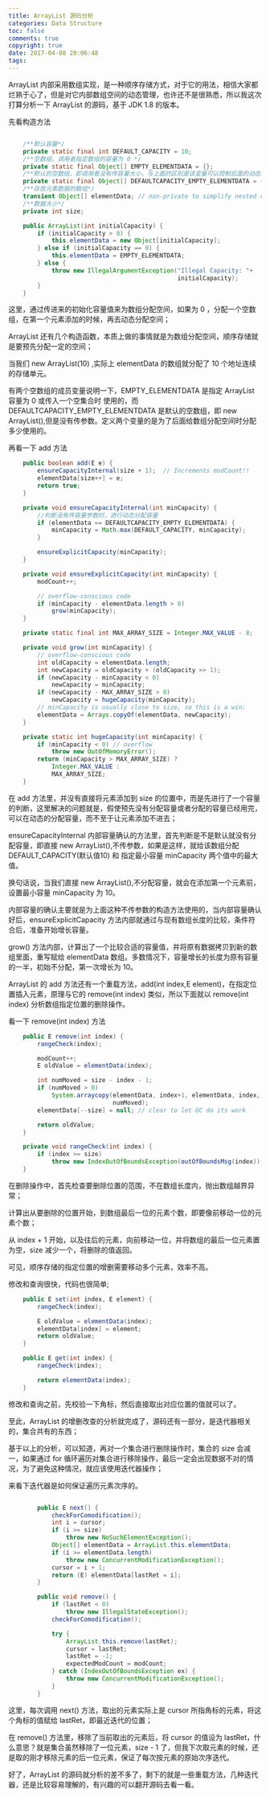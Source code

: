 ```yaml
---
title: ArrayList 源码分析
categories: Data Structure
toc: false
comments: true
copyright: true
date: 2017-04-08 20:06:48
tags:
---
```


ArrayList 内部采用数组实现，是一种顺序存储方式，对于它的用法，相信大家都烂熟于心了，但是对它内部数组空间的动态管理，也许还不是很熟悉，所以我这次打算分析一下 ArrayList 的源码，基于 JDK 1.8 的版本。

<!--more-->

先看构造方法
```java

    /**默认容量*/
    private static final int DEFAULT_CAPACITY = 10;
    /**空数组，调用者指定数组的容量为 0 */
    private static final Object[] EMPTY_ELEMENTDATA = {};
    /**默认的空数组，即调用者没有传容量大小，与上面的区别是该变量可以控制后面的动态扩容*/
    private static final Object[] DEFAULTCAPACITY_EMPTY_ELEMENTDATA = {};
    /**存放元素数据的数组*/
    transient Object[] elementData; // non-private to simplify nested class access
    /**数据大小*/
    private int size;

    public ArrayList(int initialCapacity) {
        if (initialCapacity > 0) {
            this.elementData = new Object[initialCapacity];
        } else if (initialCapacity == 0) {
            this.elementData = EMPTY_ELEMENTDATA;
        } else {
            throw new IllegalArgumentException("Illegal Capacity: "+
                                               initialCapacity);
        }
    }


```
这里，通过传进来的初始化容量值来为数组分配空间，如果为 0 ，分配一个空数组，在第一个元素添加的时候，再去动态分配空间；

ArrayList 还有几个构造函数，本质上做的事情就是为数组分配空间，顺序存储就是要预先分配一定的空间；

当我们 new ArrayList(10) ,实际上 elementData 的数组就分配了 10 个地址连续的存储单元。

有两个空数组的成员变量说明一下，EMPTY_ELEMENTDATA 是指定 ArrayList 容量为 0 或传入一个空集合时 使用的，而 DEFAULTCAPACITY_EMPTY_ELEMENTDATA 是默认的空数组，即 new ArrayList(),但是没有传参数。定义两个变量的是为了后面给数组分配空间时分配多少使用的。

再看一下 add 方法
```java
    public boolean add(E e) {
        ensureCapacityInternal(size + 1);  // Increments modCount!!
        elementData[size++] = e;
        return true;
    }

    private void ensureCapacityInternal(int minCapacity) {
    	//判断没有传容量参数时，进行动态分配容量
        if (elementData == DEFAULTCAPACITY_EMPTY_ELEMENTDATA) {
            minCapacity = Math.max(DEFAULT_CAPACITY, minCapacity);
        }

        ensureExplicitCapacity(minCapacity);
    }

    private void ensureExplicitCapacity(int minCapacity) {
        modCount++;

        // overflow-conscious code
        if (minCapacity - elementData.length > 0)
            grow(minCapacity);
    }

    private static final int MAX_ARRAY_SIZE = Integer.MAX_VALUE - 8;

    private void grow(int minCapacity) {
        // overflow-conscious code
        int oldCapacity = elementData.length;
        int newCapacity = oldCapacity + (oldCapacity >> 1);
        if (newCapacity - minCapacity < 0)
            newCapacity = minCapacity;
        if (newCapacity - MAX_ARRAY_SIZE > 0)
            newCapacity = hugeCapacity(minCapacity);
        // minCapacity is usually close to size, so this is a win:
        elementData = Arrays.copyOf(elementData, newCapacity);
    }

    private static int hugeCapacity(int minCapacity) {
        if (minCapacity < 0) // overflow
            throw new OutOfMemoryError();
        return (minCapacity > MAX_ARRAY_SIZE) ?
            Integer.MAX_VALUE :
            MAX_ARRAY_SIZE;
    }


```
在 add 方法里，并没有直接将元素添加到 size 的位置中，而是先进行了一个容量的判断，这里解决的问题就是，假使预先没有分配容量或者分配的容量已经用完，可以在动态的分配容量，而不至于让元素添加不进去；

ensureCapacityInternal 内部容量确认的方法里，首先判断是不是默认就没有分配容量，即直接 new ArrayList(),不传参数，如果是这样，就给该数组分配 DEFAULT_CAPACITY(默认值10) 和 指定最小容量 minCapacity 两个值中的最大值。

换句话说，当我们直接 new ArrayList(),不分配容量，就会在添加第一个元素前，设置最小容量 minCapacity 为 10。

内部容量的确认主要就是为上面这种不传参数的构造方法使用的，当内部容量确认好后，ensureExplicitCapacity 方法内部就通过与现有数组长度的比较，条件符合后，准备开始增长容量。

grow() 方法内部，计算出了一个比较合适的容量值，并将原有数据拷贝到新的数组里面，重写赋给 elementData 数组。多数情况下，容量增长的长度为原有容量的一半，初始不分配，第一次增长为 10。

ArrayList 的 add 方法还有一个重载方法，add(int index,E element)，在指定位置插入元素，原理与它的 remove(int index) 类似，所以下面就以 remove(int index) 分析数组指定位置的删除操作。

看一下 remove(int index) 方法
```java
    public E remove(int index) {
        rangeCheck(index);

        modCount++;
        E oldValue = elementData(index);

        int numMoved = size - index - 1;
        if (numMoved > 0)
            System.arraycopy(elementData, index+1, elementData, index,
                             numMoved);
        elementData[--size] = null; // clear to let GC do its work

        return oldValue;
    }

    private void rangeCheck(int index) {
        if (index >= size)
            throw new IndexOutOfBoundsException(outOfBoundsMsg(index));
    }

```
在删除操作中，首先检查要删除位置的范围，不在数组长度内，抛出数组越界异常；

计算出从要删除的位置开始，到数组最后一位的元素个数，即要像前移动一位的元素个数；

从 index + 1 开始，以及往后的元素，向前移动一位，并将数组的最后一位元素置为空，size 减少一个，将删除的值返回。

可见，顺序存储的指定位置的增删需要移动多个元素，效率不高。

修改和查询很快，代码也很简单;
```java
    public E set(int index, E element) {
        rangeCheck(index);

        E oldValue = elementData(index);
        elementData[index] = element;
        return oldValue;
    }

    public E get(int index) {
        rangeCheck(index);

        return elementData(index);
    }

```
修改和查询之前，先校验一下角标，然后直接取出对应位置的值就可以了。

至此，ArrayList 的增删改查的分析就完成了，源码还有一部分，是迭代器相关的，集合共有的东西；

基于以上的分析，可以知道，再对一个集合进行删除操作时，集合的 size 会减一，如果通过 for 循环遍历对集合进行移除操作，最后一定会出现数据不对的情况，为了避免这种情况，就应该使用迭代器操作；

来看下迭代器是如何保证遍历元素次序的。
```java

        public E next() {
            checkForComodification();
            int i = cursor;
            if (i >= size)
                throw new NoSuchElementException();
            Object[] elementData = ArrayList.this.elementData;
            if (i >= elementData.length)
                throw new ConcurrentModificationException();
            cursor = i + 1;
            return (E) elementData[lastRet = i];
        }

        public void remove() {
            if (lastRet < 0)
                throw new IllegalStateException();
            checkForComodification();

            try {
                ArrayList.this.remove(lastRet);
                cursor = lastRet;
                lastRet = -1;
                expectedModCount = modCount;
            } catch (IndexOutOfBoundsException ex) {
                throw new ConcurrentModificationException();
            }
        }

```
这里，每次调用 next() 方法，取出的元素实际上是 cursor 所指角标的元素，将这个角标的值赋给 lastRet，即最近迭代的位置；

在 remove() 方法里，移除了当前取出的元素后，将 cursor 的值设为 lastRet，什么意思？就是集合虽然移除了一位元素，size - 1 了，但我下次取元素的时候，还是取的刚才移除元素的后一位元素，保证了每次按元素的原始次序迭代。


好了，ArrayList 的源码就分析的差不多了，剩下的就是一些重载方法，几种迭代器，还是比较容易理解的，有兴趣的可以翻开源码去看一看。



